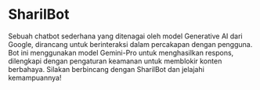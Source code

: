 # SharilBot
Sebuah chatbot sederhana yang ditenagai oleh model Generative AI dari Google, dirancang untuk berinteraksi dalam percakapan dengan pengguna. Bot ini menggunakan model Gemini-Pro untuk menghasilkan respons, dilengkapi dengan pengaturan keamanan untuk memblokir konten berbahaya. Silakan berbincang dengan SharilBot dan jelajahi kemampuannya!
